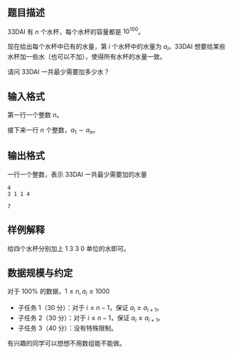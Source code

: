 ## 题目描述

33DAI 有 $n$ 个水杯，每个水杯的容量都是 $10^{100}$。

现在给出每个水杯中已有的水量，第 $i$ 个水杯中的水量为 $a_i$。33DAI 想要给某些水杯加一些水（也可以不加），使得所有水杯的水量一致。

请问 33DAI 一共最少需要加多少水？

## 输入格式

第一行一个整数 $n$。  

接下来一行 $n$ 个整数，$a_1\sim a_n$。

## 输出格式

一行一个整数，表示 33DAI 一共最少需要加的水量

```input1
4
3 1 1 4
```

```output1
7
```

## 样例解释

给四个水杯分别加上 $1\ 3\ 3\ 0$ 单位的水即可。

## 数据规模与约定

对于 $100\%$ 的数据，$1\le n,a_i \le 1000$

- 子任务 1（30 分）：对于 $i\le n-1$，保证 $a_i\ge a_{i+1}$。
- 子任务 2（30 分）：对于 $i\le n-1$，保证 $a_i\le a_{i+1}$。
- 子任务 3（40 分）：没有特殊限制。

有兴趣的同学可以想想不用数组能不能做。